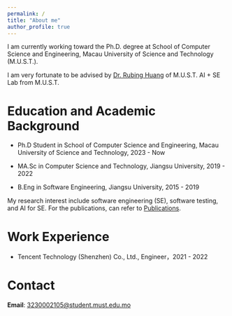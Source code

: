 ```yaml
---
permalink: /
title: "About me"
author_profile: true
---
```


I am currently working toward the Ph.D. degree at School of Computer Science and Engineering, Macau University of Science and Technology (M.U.S.T.). 

I am very fortunate to be advised by [Dr. Rubing Huang](https://huangrubing.github.io/) of M.U.S.T. AI + SE Lab from M.U.S.T.

# Education and Academic Background

* Ph.D Student in School of Computer Science and Engineering, Macau University of Science and Technology, 2023 - Now

* MA.Sc in Computer Science and Technology, Jiangsu University, 2019 - 2022

* B.Eng in Software Engineering, Jiangsu University, 2015 - 2019

My research interest include software engineering (SE), software testing, and AI for SE. For the publications, can refer to [Publications](https://chenhuicui.github.io/publications/).


# Work Experience

* Tencent Technology (Shenzhen) Co., Ltd., Engineer，2021 - 2022

# Contact
**Email**: 3230002105@student.must.edu.mo